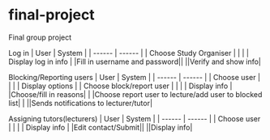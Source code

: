 # final-project

Final group project

Log in
| User   | System |
| ------ | ------ |
| Choose Study Organiser | |
| | Display log in info | 
|Fill in username and password||
||Verify and show info|

Blocking/Reporting users
| User | System |
| ------ | ------ |
| Choose user |  |
|  | Display options | 
| Choose block/report user |  |
|  | Display info | 
|Choose/fill in reasons|  |
|Choose report user to lecture/add user to blocked list| |
||Sends notifications to lecturer/tutor|

Assigning tutors(lecturers)
| User | System |
| ------ | ------ |
| Choose user |  |
|  | Display info | 
|Edit contact/Submit||
||Display info|